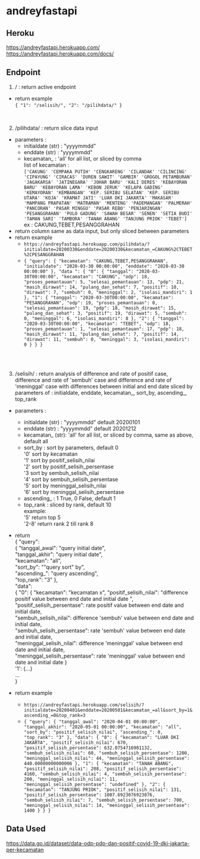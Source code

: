 # andreyfastapi

## Heroku
https://andreyfastapi.herokuapp.com/ </br>
https://andreyfastapi.herokuapp.com/docs/ </br>

## Endpoint
1. / : return active endpoint </br>
- return example </br>
`{
  "1": "/selisih/",
  "2": "/pilihdata/"
}`
</br>

2. /pilihdata/ : return slice data input </br>
- parameters : </br>
    - initialdate (str) : "yyyymmdd"
    - enddate (str) : "yyyymmdd"
    - kecamatan_ : 'all' for all list, or sliced by comma </br>
list of kecamatan : </br>
`['CAKUNG' 'CEMPAKA PUTIH' 'CENGKARENG' 'CILANDAK' 'CILINCING' 'CIPAYUNG'
 'CIRACAS' 'DUREN SAWIT' 'GAMBIR' 'GROGOL PETAMBURAN' 'JAGAKARSA'
 'JATINEGARA' 'JOHAR BARU' 'KALI DERES' 'KEBAYORAN BARU' 'KEBAYORAN LAMA'
 'KEBON JERUK' 'KELAPA GADING' 'KEMAYORAN' 'KEMBANGAN'
 'KEP. SERIBU SELATAN' 'KEP. SERIBU UTARA' 'KOJA' 'KRAMAT JATI'
 'LUAR DKI JAKARTA' 'MAKASAR' 'MAMPANG PRAPATAN' 'MATRAMAN' 'MENTENG'
 'PADEMANGAN' 'PALMERAH' 'PANCORAN' 'PASAR MINGGU' 'PASAR REBO'
 'PENJARINGAN' 'PESANGGRAHAN' 'PULO GADUNG' 'SAWAH BESAR' 'SENEN'
 'SETIA BUDI' 'TAMAN SARI' 'TAMBORA' 'TANAH ABANG' 'TANJUNG PRIOK' 'TEBET']` </br>
 ex : CAKUNG,TEBET,PESANGGRAHAN
- return column same as data input, but only sliced between parameters
- return example </br>
    - `https://andreyfastapi.herokuapp.com/pilihdata/?initialdate=20200330&enddate=20200330&kecamatan_=CAKUNG%2CTEBET%2CPESANGGRAHAN` </br>
    - `{
  "query": {
    "kecamatan": "CAKUNG,TEBET,PESANGGRAHAN",
    "initialdate": "2020-03-30 00:00:00",
    "enddate": "2020-03-30 00:00:00"
  },
  "data ": {
    "0": {
      "tanggal": "2020-03-30T00:00:00",
      "kecamatan": "CAKUNG",
      "odp": 18,
      "proses_pemantauan": 5,
      "selesai_pemantauan": 13,
      "pdp": 21,
      "masih_dirawat": 14,
      "pulang_dan_sehat": 7,
      "positif": 10,
      "dirawat": 7,
      "sembuh": 0,
      "meninggal": 2,
      "isolasi_mandiri": 1
    },
    "1": {
      "tanggal": "2020-03-30T00:00:00",
      "kecamatan": "PESANGGRAHAN",
      "odp": 19,
      "proses_pemantauan": 0,
      "selesai_pemantauan": 19,
      "pdp": 18,
      "masih_dirawat": 15,
      "pulang_dan_sehat": 3,
      "positif": 19,
      "dirawat": 5,
      "sembuh": 0,
      "meninggal": 6,
      "isolasi_mandiri": 8
    },
    "2": {
      "tanggal": "2020-03-30T00:00:00",
      "kecamatan": "TEBET",
      "odp": 18,
      "proses_pemantauan": 1,
      "selesai_pemantauan": 17,
      "pdp": 18,
      "masih_dirawat": 11,
      "pulang_dan_sehat": 7,
      "positif": 14,
      "dirawat": 11,
      "sembuh": 0,
      "meninggal": 3,
      "isolasi_mandiri": 0
    }
  }
}`
</br>
</br>

3. /selisih/ : return analysis of difference and rate of positif case, difference and rate of 'sembuh' case and difference and rate of 'meninggal' case  with differences between initial and end date sliced by parameters of : initialdate, enddate, kecamatan_, sort_by, ascending_, top_rank </br>

- parameters : </br>
    - initialdate (str) : "yyyymmdd" default 20200101
    - enddate (str) : "yyyymmdd" default 20201212
    - kecamatan_ (str): 'all' for all list, or sliced by comma, same as above, default all </br>
    - sort_by : sort by parameters, default 0 </br>
    '0' sort by kecamatan </br>
    '1' sort by positif_selisih_nilai </br>
    '2' sort by positif_selisih_persentase </br>
    '3 sort by sembuh_selisih_nilai </br>
    '4' sort by sembuh_selisih_persentase </br>
    '5' sort by meninggal_selisih_nilai </br>
    '6' sort by meninggal_selisih_persentase </br>
    - ascending_ : 1 True, 0 False, default 1
    - top_rank : sliced by rank, default 10 </br>
    example:</br>
    '5' return top 5 </br>
    '2-8' return rank 2 till rank 8 </br>
- return  </br>
{ "query": </br> { 
    "tanggal_awal": "query initial date", </br> "tanggal_akhir": "query initial date", </br>
    "kecamatan": "all", </br> 
    "sort_by": ""query sort" by", </br> 
    "ascending_": "query ascending", </br> 
    "top_rank": "3" },  </br>
    "data":  </br>
    { "0": { "kecamatan": "kecamatan x",  "positif_selisih_nilai": "difference positif value between end date and initial date ", </br>
    "positif_selisih_persentase": rate positif value between end date and initial date,</br>
     "sembuh_selisih_nilai": difference 'sembuh' value between end date and initial date, </br>
     "sembuh_selisih_persentase": rate 'sembuh' value between end date and initial date, </br>
     "meninggal_selisih_nilai": difference 'meninggal' value between end date and initial date, </br>
     "meninggal_selisih_persentase": rate 'meninggal' value between end date and initial date } </br>
     '1': {...} </br>
     ... </br>
     }</br>

- return example
    - `https://andreyfastapi.herokuapp.com/selisih/?initialdate=20200401&enddate=20200501&kecamatan_=all&sort_by=1&ascending_=0&top_rank=3`
    - `{
  "query": {
    "tanggal_awal": "2020-04-01 00:00:00",
    "tanggal_akhir": "2020-05-01 00:00:00",
    "kecamatan": "all",
    "sort_by": "positif_selisih_nilai",
    "ascending_": 0,
    "top_rank": "3"
  },
  "data": {
    "0": {
      "kecamatan": "LUAR DKI JAKARTA",
      "positif_selisih_nilai": 670,
      "positif_selisih_persentase": 632.0754716981132,
      "sembuh_selisih_nilai": 60,
      "sembuh_selisih_persentase": 1200,
      "meninggal_selisih_nilai": 44,
      "meninggal_selisih_persentase": 440.00000000000006
    },
    "1": {
      "kecamatan": "TANAH ABANG",
      "positif_selisih_nilai": 208,
      "positif_selisih_persentase": 4160,
      "sembuh_selisih_nilai": 4,
      "sembuh_selisih_persentase": 200,
      "meninggal_selisih_nilai": 11,
      "meninggal_selisih_persentase": "undefined"
    },
    "2": {
      "kecamatan": "TANJUNG PRIOK",
      "positif_selisih_nilai": 131,
      "positif_selisih_persentase": 1007.6923076923076,
      "sembuh_selisih_nilai": 7,
      "sembuh_selisih_persentase": 700,
      "meninggal_selisih_nilai": 14,
      "meninggal_selisih_persentase": 1400
    }
  }
}`

## Data Used
https://data.go.id/dataset/data-odp-pdp-dan-positif-covid-19-dki-jakarta-per-kecamatan </br>
